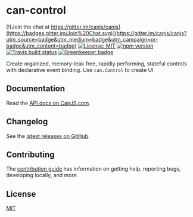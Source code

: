 # can-control

[![Join the chat at https://gitter.im/canjs/canjs](https://badges.gitter.im/Join%20Chat.svg)](https://gitter.im/canjs/canjs?utm_source=badge&utm_medium=badge&utm_campaign=pr-badge&utm_content=badge)
[![License: MIT](https://img.shields.io/badge/License-MIT-blue.svg)](https://github.com/canjs/can-control/blob/master/LICENSE)
[![npm version](https://badge.fury.io/js/can-control.svg)](https://www.npmjs.com/package/can-control)
[![Travis build status](https://travis-ci.org/canjs/can-control.svg?branch=master)](https://travis-ci.org/canjs/can-control)
[![Greenkeeper badge](https://badges.greenkeeper.io/canjs/can-control.svg)](https://greenkeeper.io/)

Create organized, memory-leak free, rapidly performing, stateful controls with declarative event binding. Use `can.Control` to create UI 

## Documentation

Read the [API docs on CanJS.com](https://canjs.com/doc/can-control.html).

## Changelog

See the [latest releases on GitHub](https://github.com/canjs/can-control/releases).

## Contributing

The [contribution guide](https://github.com/canjs/can-control/blob/master/CONTRIBUTING.md) has information on getting help, reporting bugs, developing locally, and more.

## License

[MIT](https://github.com/canjs/can-control/blob/master/LICENSE.md)

